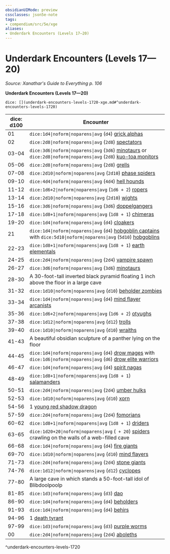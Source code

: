 ```yaml
---
obsidianUIMode: preview
cssclasses: json5e-note
tags:
- compendium/src/5e/xge
aliases:
- Underdark Encounters (Levels 17—20)
---
```

# Underdark Encounters (Levels 17—20)
*Source: Xanathar's Guide to Everything p. 106* 

**Underdark Encounters (Levels 17—20)**

`dice: [](underdark-encounters-levels-1720-xge.md#^underdark-encounters-levels-1720)`

| dice: d100 | Encounter |
|------------|-----------|
| 01 | `dice:1d4\|noform\|noparens\|avg` (`d4`) [grick alphas](/3-Mechanics/CLI/bestiary/aberration/grick-ancient-xmm.md) |
| 02 | `dice:2d8\|noform\|noparens\|avg` (`2d8`) [spectators](/3-Mechanics/CLI/bestiary/aberration/spectator-xmm.md) |
| 03-04 | `dice:3d6\|noform\|noparens\|avg` (`3d6`) [minotaurs](/3-Mechanics/CLI/bestiary/monstrosity/minotaur-of-baphomet-xmm.md) or `dice:2d8\|noform\|noparens\|avg` (`2d8`) [kuo-toa monitors](/3-Mechanics/CLI/bestiary/aberration/kuo-toa-monitor-xmm.md) |
| 05-06 | `dice:2d8\|noform\|noparens\|avg` (`2d8`) [grells](/3-Mechanics/CLI/bestiary/aberration/grell-xmm.md) |
| 07-08 | `dice:2d10\|noform\|noparens\|avg` (`2d10`) [phase spiders](/3-Mechanics/CLI/bestiary/monstrosity/phase-spider-xmm.md) |
| 09-10 | `dice:4d4\|noform\|noparens\|avg` (`4d4`) [hell hounds](/3-Mechanics/CLI/bestiary/fiend/hell-hound-xmm.md) |
| 11-12 | `dice:1d6+2\|noform\|noparens\|avg` (`1d6 + 2`) [ropers](/3-Mechanics/CLI/bestiary/aberration/roper-xmm.md) |
| 13-14 | `dice:2d10\|noform\|noparens\|avg` (`2d10`) [wights](/3-Mechanics/CLI/bestiary/undead/wight-xmm.md) |
| 15-16 | `dice:3d6\|noform\|noparens\|avg` (`3d6`) [doppelgangers](/3-Mechanics/CLI/bestiary/monstrosity/doppelganger-xmm.md) |
| 17-18 | `dice:1d8+1\|noform\|noparens\|avg` (`1d8 + 1`) [chimeras](/3-Mechanics/CLI/bestiary/monstrosity/chimera-xmm.md) |
| 19-20 | `dice:1d4\|noform\|noparens\|avg` (`d4`) [cloakers](/3-Mechanics/CLI/bestiary/aberration/cloaker-xmm.md) |
| 21 | `dice:1d4\|noform\|noparens\|avg` (`d4`) [hobgoblin captains](/3-Mechanics/CLI/bestiary/fey/hobgoblin-captain-xmm.md) with `dice:5d10\|noform\|noparens\|avg` (`5d10`) [hobgoblins](/3-Mechanics/CLI/bestiary/fey/hobgoblin-warrior-xmm.md) |
| 22-23 | `dice:1d8+1\|noform\|noparens\|avg` (`1d8 + 1`) [earth elementals](/3-Mechanics/CLI/bestiary/elemental/earth-elemental-xmm.md) |
| 24-25 | `dice:2d4\|noform\|noparens\|avg` (`2d4`) [vampire spawn](/3-Mechanics/CLI/bestiary/undead/vampire-spawn-xmm.md) |
| 26-27 | `dice:3d6\|noform\|noparens\|avg` (`3d6`) [minotaurs](/3-Mechanics/CLI/bestiary/monstrosity/minotaur-of-baphomet-xmm.md) |
| 28-30 | A 30-foot-tall inverted black pyramid floating 1 inch above the floor in a large cave |
| 31-32 | `dice:1d10\|noform\|noparens\|avg` (`d10`) [beholder zombies](/3-Mechanics/CLI/bestiary/undead/beholder-zombie-xmm.md) |
| 33-34 | `dice:1d4\|noform\|noparens\|avg` (`d4`) [mind flayer arcanists](/3-Mechanics/CLI/bestiary/aberration/mind-flayer-arcanist-xmm.md) |
| 35-36 | `dice:1d6+2\|noform\|noparens\|avg` (`1d6 + 2`) [otyughs](/3-Mechanics/CLI/bestiary/aberration/otyugh-xmm.md) |
| 37-38 | `dice:1d12\|noform\|noparens\|avg` (`d12`) [trolls](/3-Mechanics/CLI/bestiary/giant/troll-xmm.md) |
| 39-40 | `dice:1d10\|noform\|noparens\|avg` (`d10`) [wraiths](/3-Mechanics/CLI/bestiary/undead/wraith-xmm.md) |
| 41-43 | A beautiful obsidian sculpture of a panther lying on the floor |
| 44-45 | `dice:1d4\|noform\|noparens\|avg` (`d4`) [drow mages](/3-Mechanics/CLI/bestiary/humanoid/bandit-deceiver-xmm.md) with `dice:1d6\|noform\|noparens\|avg` (`d6`) [drow elite warriors](/3-Mechanics/CLI/bestiary/humanoid/gladiator-xmm.md) |
| 46-47 | `dice:1d4\|noform\|noparens\|avg` (`d4`) [spirit nagas](/3-Mechanics/CLI/bestiary/fiend/spirit-naga-xmm.md) |
| 48-49 | `dice:1d8+1\|noform\|noparens\|avg` (`1d8 + 1`) [salamanders](/3-Mechanics/CLI/bestiary/elemental/salamander-xmm.md) |
| 50-51 | `dice:2d4\|noform\|noparens\|avg` (`2d4`) [umber hulks](/3-Mechanics/CLI/bestiary/monstrosity/umber-hulk-xmm.md) |
| 52-53 | `dice:1d10\|noform\|noparens\|avg` (`d10`) [xorn](/3-Mechanics/CLI/bestiary/elemental/xorn-xmm.md) |
| 54-56 | 1 [young red shadow dragon](/3-Mechanics/CLI/bestiary/dragon/shadow-dragon-xmm.md) |
| 57-59 | `dice:2d4\|noform\|noparens\|avg` (`2d4`) [fomorians](/3-Mechanics/CLI/bestiary/giant/fomorian-xmm.md) |
| 60-62 | `dice:1d8+1\|noform\|noparens\|avg` (`1d8 + 1`) [driders](/3-Mechanics/CLI/bestiary/monstrosity/drider-xmm.md) |
| 63-65 | `dice:1d20+20\|noform\|noparens\|avg` (` + 20`) [spiders](/3-Mechanics/CLI/bestiary/beast/spider-xmm.md) crawling on the walls of a web-filled cave |
| 66-68 | `dice:1d4\|noform\|noparens\|avg` (`d4`) [fire giants](/3-Mechanics/CLI/bestiary/giant/fire-giant-xmm.md) |
| 69-70 | `dice:1d10\|noform\|noparens\|avg` (`d10`) [mind flayers](/3-Mechanics/CLI/bestiary/aberration/mind-flayer-xmm.md) |
| 71-73 | `dice:2d4\|noform\|noparens\|avg` (`2d4`) [stone giants](/3-Mechanics/CLI/bestiary/giant/stone-giant-xmm.md) |
| 74-76 | `dice:1d12\|noform\|noparens\|avg` (`d12`) [cyclopes](/3-Mechanics/CLI/bestiary/giant/cyclops-sentry-xmm.md) |
| 77-80 | A large cave in which stands a 50-foot-tall idol of Blibdoolpoolp |
| 81-85 | `dice:1d3\|noform\|noparens\|avg` (`d3`) [dao](/3-Mechanics/CLI/bestiary/elemental/dao-xmm.md) |
| 86-90 | `dice:1d4\|noform\|noparens\|avg` (`d4`) [beholders](/3-Mechanics/CLI/bestiary/aberration/beholder-xmm.md) |
| 91-93 | `dice:1d4\|noform\|noparens\|avg` (`d4`) [behirs](/3-Mechanics/CLI/bestiary/monstrosity/behir-xmm.md) |
| 94-96 | 1 [death tyrant](/3-Mechanics/CLI/bestiary/undead/death-tyrant-xmm.md) |
| 97-99 | `dice:1d3\|noform\|noparens\|avg` (`d3`) [purple worms](/3-Mechanics/CLI/bestiary/monstrosity/purple-worm-xmm.md) |
| 00 | `dice:2d4\|noform\|noparens\|avg` (`2d4`) [aboleths](/3-Mechanics/CLI/bestiary/aberration/aboleth-xmm.md) |
^underdark-encounters-levels-1720